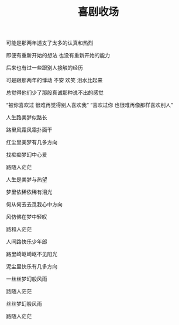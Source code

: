 ﻿---
layout: post
title: "喜剧收场"
description: ""
category: 
tags: 碎碎念
---
可能是那两年透支了太多的认真和热烈

即便有重新开始的想法 也没有重新开始的能力

后来也有过一些跟别人接触的经历

可是跟那两年的悸动 不安 欢笑 泪水比起来

总觉得他们少了那股真诚那种说不出的感觉


“被你喜欢过 很难再觉得别人喜欢我”
“喜欢过你 也很难再像那样喜欢别人”


人生路美梦似路长

路里风霜风霜扑面干

红尘里美梦有几多方向

找痴痴梦幻中心爱

路随人茫茫

人生是美梦与热望

梦里依稀依稀有泪光

何从何去去觅我心中方向

风仿佛在梦中轻叹

路和人茫茫

人间路快乐少年郎

路里崎岖崎岖不见阳光

泥尘里快乐有几多方向

一丝丝梦幻般风雨

路随人茫茫

丝丝梦幻般风雨

路随人茫茫